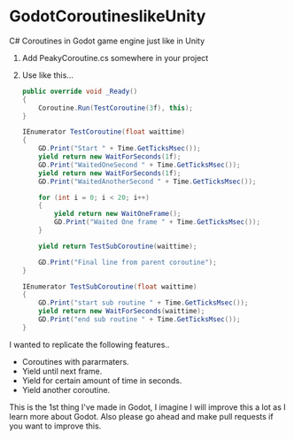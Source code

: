 # GodotCoroutineslikeUnity
C# Coroutines in Godot game engine just like in Unity

1. Add PeakyCoroutine.cs somewhere in your project

2. Use like this...
    ```C#
    public override void _Ready()
    {
        Coroutine.Run(TestCoroutine(3f), this);
    }

    IEnumerator TestCoroutine(float waittime)
    {
        GD.Print("Start " + Time.GetTicksMsec());
        yield return new WaitForSeconds(1f);
        GD.Print("WaitedOneSecond " + Time.GetTicksMsec());
        yield return new WaitForSeconds(1f);
        GD.Print("WaitedAnotherSecond " + Time.GetTicksMsec());

        for (int i = 0; i < 20; i++)
        {
            yield return new WaitOneFrame();
            GD.Print("Waited One frame " + Time.GetTicksMsec());
        }

        yield return TestSubCoroutine(waittime);

        GD.Print("Final line from parent coroutine");
    }

    IEnumerator TestSubCoroutine(float waittime)
    {
        GD.Print("start sub routine " + Time.GetTicksMsec());
        yield return new WaitForSeconds(waittime);
        GD.Print("end sub routine " + Time.GetTicksMsec());
    }
    ```
I wanted to replicate the following features..
* Coroutines with pararmaters.
* Yield until next frame.
* Yield for certain amount of time in seconds.
* Yield another coroutine.

This is the 1st thing I've made in Godot, I imagine I will improve this a lot as I learn more about Godot. Also please go ahead and make pull requests if you want to improve this.
